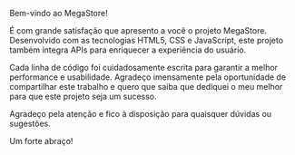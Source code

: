 Bem-vindo ao MegaStore!

É com grande satisfação que apresento a você o projeto MegaStore. Desenvolvido com as tecnologias HTML5, CSS e JavaScript, este projeto também integra APIs para enriquecer a experiência do usuário.

Cada linha de código foi cuidadosamente escrita para garantir a melhor performance e usabilidade. Agradeço imensamente pela oportunidade de compartilhar este trabalho e quero que saiba que dediquei o meu melhor para que este projeto seja um sucesso.

Agradeço pela atenção e fico à disposição para quaisquer dúvidas ou sugestões.

Um forte abraço!
